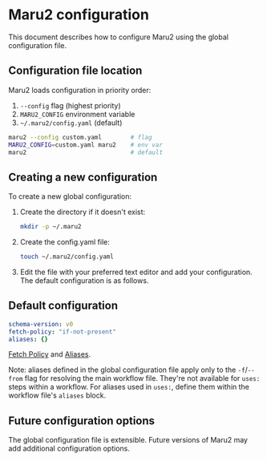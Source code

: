 # Maru2 configuration

This document describes how to configure Maru2 using the global configuration file.

## Configuration file location

Maru2 loads configuration in priority order:

1. `--config` flag (highest priority)
2. `MARU2_CONFIG` environment variable
3. `~/.maru2/config.yaml` (default)

```sh
maru2 --config custom.yaml        # flag
MARU2_CONFIG=custom.yaml maru2    # env var
maru2                             # default
```

## Creating a new configuration

To create a new global configuration:

1. Create the directory if it doesn't exist:

   ```sh
   mkdir -p ~/.maru2
   ```

2. Create the config.yaml file:

   ```sh
   touch ~/.maru2/config.yaml
   ```

3. Edit the file with your preferred text editor and add your configuration. The default configuration is as follows.

## Default configuration

```yaml
schema-version: v0
fetch-policy: "if-not-present"
aliases: {}
```

[Fetch Policy](./cli.md#fetch-policy) and [Aliases](./syntax.md#package-url-aliases).

Note: aliases defined in the global configuration file apply only to the `-f`/`--from` flag for resolving the main workflow file. They're not available for `uses:` steps within a workflow. For aliases used in `uses:`, define them within the workflow file's `aliases` block.

## Future configuration options

The global configuration file is extensible. Future versions of Maru2 may add additional configuration options.
